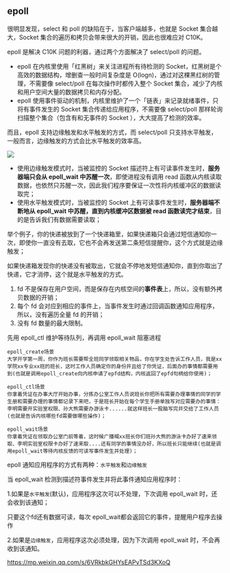 ## epoll

很明显发现，select 和 poll 的缺陷在于，当客户端越多，也就是 Socket 集合越大，Socket 集合的遍历和拷贝会带来很大的开销，因此也很难应对 C10K。

epoll 是解决 C10K 问题的利器，通过两个方面解决了 select/poll 的问题。

- epoll 在内核里使用「红黑树」来关注进程所有待检测的 Socket，红黑树是个高效的数据结构，增删查一般时间复杂度是 O(logn)，通过对这棵黑红树的管理，不需要像 select/poll 在每次操作时都传入整个 Socket 集合，减少了内核和用户空间大量的数据拷贝和内存分配。
- epoll 使用事件驱动的机制，内核里维护了一个「链表」来记录就绪事件，只将有事件发生的 Socket 集合传递给应用程序，不需要像 select/poll 那样轮询扫描整个集合（包含有和无事件的 Socket ），大大提高了检测的效率。

而且，epoll 支持边缘触发和水平触发的方式，而 select/poll 只支持水平触发，一般而言，边缘触发的方式会比水平触发的效率高。

![](https://youpaiyun.zongqilive.cn/image/20210317171756.png)



- 使用边缘触发模式时，当被监控的 Socket 描述符上有可读事件发生时，**服务器端只会从 epoll_wait 中苏醒一次**，即使进程没有调用 read 函数从内核读取数据，也依然只苏醒一次，因此我们程序要保证一次性将内核缓冲区的数据读取完；
- 使用水平触发模式时，当被监控的 Socket 上有可读事件发生时，**服务器端不断地从 epoll_wait 中苏醒，直到内核缓冲区数据被 read 函数读完才结束**，目的是告诉我们有数据需要读取；

举个例子，你的快递被放到了一个快递箱里，如果快递箱只会通过短信通知你一次，即使你一直没有去取，它也不会再发送第二条短信提醒你，这个方式就是边缘触发；

如果快递箱发现你的快递没有被取出，它就会不停地发短信通知你，直到你取出了快递，它才消停，这个就是水平触发的方式。



1. fd 不是保存在用户空间，而是保存在内核空间的**事件表**上，所以，没有额外拷贝数据的开销；
2. 每个 fd 会对应到相应的事件上，当事件发生时通过回调函数通知应用程序，所以，没有遍历全量 fd 的开销；
3. 没有 fd 数量的最大限制。



先用 epoll_ctl 维护等待队列，再调用 epoll_wait 阻塞进程



```
epoll_create场景
大学开学第一周，你作为班长需要帮全班同学领取相关物品，你在学生处告诉工作人员，我是xx学院xx专业xx班的班长，这时工作人员确定你的身份并且给了你凭证，后面办的事情都需要用到(也就是调用epoll_create向内核申请了epfd结构，内核返回了epfd句柄给你使用)；

epoll_ctl场景
你拿着凭证在办事大厅开始办事，分拣办公室工作人员说班长你把所有需要办理事情的同学的学生册和需要办理的事情都记录下来吧，于是班长开始在每个学生手册单独写对应需要办的事情：李明需要开实验室权限、孙大熊需要办游泳卡......就这样班长一股脑写完并交给了工作人员(也就是告诉内核哪些fd需要做哪些操作)；

epoll_wait场景
你拿着凭证在领取办公室门前等着，这时候广播喊xx班长你们班孙大熊的游泳卡办好了速来领取、李明实验室权限卡办好了速来取....还有同学的事情没办好，所以班长只能继续(也就是调用epoll_wait等待内核反馈的可读写事件发生并处理)；
```



epoll 通知应用程序的方式有两种：`水平触发`和`边缘触发`

当 epoll_wait 检测到描述符事件发生并将此事件通知应用程序时：

1.如果是`水平触发`(默认)，应用程序这次可以不处理，下次调用 epoll_wait 时，还会收到该通知；

只要这个fd还有数据可读，每次 epoll_wait都会返回它的事件，提醒用户程序去操作



2.如果是`边缘触发`，应用程序这次必须处理，因为下次调用 epoll_wait 时，不会再收到该通知。



https://mp.weixin.qq.com/s/6VRkbkGHYsEAPvTSd3KXoQ

